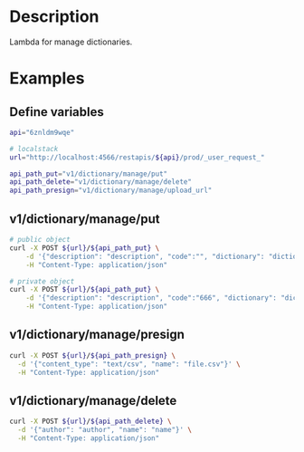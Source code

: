 # Description

Lambda for manage dictionaries.

# Examples
## Define variables

```bash
api="6znldm9wqe"

# localstack
url="http://localhost:4566/restapis/${api}/prod/_user_request_"

api_path_put="v1/dictionary/manage/put"
api_path_delete="v1/dictionary/manage/delete"
api_path_presign="v1/dictionary/manage/upload_url"
```

## v1/dictionary/manage/put
```bash
# public object
curl -X POST ${url}/${api_path_put} \
    -d '{"description": "description", "code":"", "dictionary": "dictionary", "name": "name", "author": "author", "category_main": "category_main", "category_sub": "category_sub", "is_public": true}' \
    -H "Content-Type: application/json" 

# private object
curl -X POST ${url}/${api_path_put} \
    -d '{"description": "description", "code":"666", "dictionary": "dictionary", "name": "name", "author": "author", "category_main": "category_main", "category_sub": "category_sub", "is_public": false}' \
    -H "Content-Type: application/json" 
```

## v1/dictionary/manage/presign
```bash
curl -X POST ${url}/${api_path_presign} \
  -d '{"content_type": "text/csv", "name": "file.csv"}' \
  -H "Content-Type: application/json"
```

## v1/dictionary/manage/delete
```bash
curl -X POST ${url}/${api_path_delete} \
  -d '{"author": "author", "name": "name"}' \
  -H "Content-Type: application/json"
```